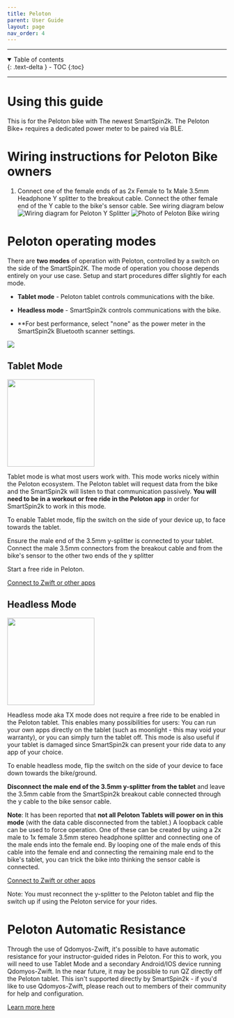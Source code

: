 ```yaml
---
title: Peloton
parent: User Guide
layout: page
nav_order: 4
---
```

---
<details open markdown="block">
  <summary>
    Table of contents
  </summary>
  {: .text-delta }
- TOC
{:toc}
</details>

---
# Using this guide
This is for the Peloton bike with The newest SmartSpin2k. The Peloton Bike+ requires a dedicated power meter to be paired via BLE. 

# Wiring instructions for Peloton Bike owners
1. Connect one of the female ends of as 2x Female to 1x Male 3.5mm Headphone Y splitter to the breakout cable.  Connect the other female end of the Y cable to the bike's sensor cable.  See wiring diagram below
![Wiring diagram for Peloton Y Splitter](../images/peloton_wiring_diagram.png)
![Photo of Peloton Bike wiring](../images/peloton_wiring_photo.png)


# Peloton operating modes
There are **two modes** of operation with Peloton, controlled by a switch on the side of the SmartSpin2K. The mode of operation you choose depends entirely on your use case. Setup and start procedures differ slightly for each mode.

* **Tablet mode** - Peloton tablet controls communications with the bike. 
* **Headless mode** - SmartSpin2k controls communications with the bike. 

* **For best performance, select "none" as the power meter in the SmartSpin2k Bluetooth scanner settings. 

<img src="../images/Peloton_Y_Cable.png">

## Tablet Mode

<img src="../images/Tablet_Control.png" width="200">

Tablet mode is what most users work with. This mode works nicely within the Peloton ecosystem. The Peloton tablet will request data from the bike and the SmartSpin2k will listen to that communication passively. **You will need to be in a workout or free ride in the Peloton app** in order for SmartSpin2k to work in this mode.  

To enable Tablet mode, flip the switch on the side of your device up, to face towards the tablet. 

Ensure the male end of the 3.5mm y-splitter is connected to your tablet. Connect the male 3.5mm connectors from the breakout cable and from the bike's sensor to the other two ends of the y splitter

Start a free ride in Peloton.

[Connect to Zwift or other apps](https://github.com/doudar/SmartSpin2k/wiki/Riding-Zwift-with-SmartSpin2k)

## Headless Mode
<img src="../images/SS2K_Control.png" width="200">

Headless mode aka TX mode does not require a free ride to be enabled in the Peloton tablet. This enables many possibilities for users:  You can run your own apps directly on the tablet (such as moonlight - this may void your warranty), or you can simply turn the tablet off.  This mode is also useful if your tablet is damaged since SmartSpin2k can present your ride data to any app of your choice.

To enable headless mode, flip the switch on the side of your device to face down towards the bike/ground.

**Disconnect the male end of the 3.5mm y-splitter from the tablet** and leave the 3.5mm cable from the SmartSpin2k breakout cable connected through the y cable to the bike sensor cable. 

**Note**:  It has been reported that **not all Peloton Tablets will power on in this mode** (with the data cable disconnected from the tablet.)  A loopback cable can be used to force operation. One of these can be created by using a 2x male to 1x female 3.5mm stereo headphone splitter and connecting one of the male ends into the female end. By looping one of the male ends of this cable into the female end and connecting the remaining male end to the bike's tablet, you can trick the bike into thinking the sensor cable is connected.

[Connect to Zwift or other apps](https://github.com/doudar/SmartSpin2k/wiki/Riding-Zwift-with-SmartSpin2k)

Note:  You must reconnect the y-splitter to the Peloton tablet and flip the switch up if using the Peloton service for your rides.

# Peloton Automatic Resistance
Through the use of Qdomyos-Zwift, it's possible to have automatic resistance for your instructor-guided rides in Peloton.  For this to work, you will need to use Tablet Mode and a secondary Android/IOS device running Qdomyos-Zwift.  In the near future, it may be possible to run QZ directly off the Peloton tablet. This isn't supported directly by SmartSpin2k - if you'd like to use Qdomyos-Zwift, please reach out to members of their community for help and configuration. 

[Learn more here](https://www.qzfitness.com/)
